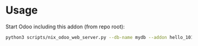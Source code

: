 # Usage

Start Odoo including this addon (from repo root):

```bash
python3 scripts/nix_odoo_web_server.py --db-name mydb --addon hello_101
```
